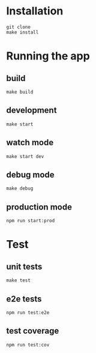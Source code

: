 # Installation
`git clone`  
`make install`

# Running the app

## build
`make build`

## development
`make start`

## watch mode
`make start dev`

## debug mode
`make debug`

## production mode
`npm run start:prod`

# Test

## unit tests
`make test`

## e2e tests
`npm run test:e2e`

## test coverage
`npm run test:cov`